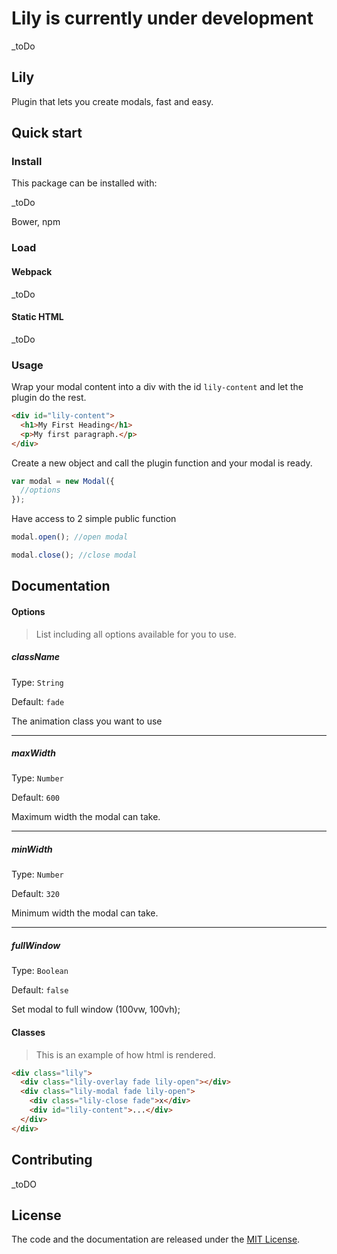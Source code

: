 # Lily is currently under development

_toDo

## Lily

Plugin that lets you create modals, fast and easy.

## Quick start

### Install

This package can be installed with:

_toDo

Bower, npm


### Load

#### Webpack

_toDo

#### Static HTML

_toDo

### Usage

Wrap your modal content into a div with the id `lily-content` and let the plugin do the rest.
```html
<div id="lily-content">
  <h1>My First Heading</h1>
  <p>My first paragraph.</p>
</div>
```

Create a new object and call the plugin function and your modal is ready.

```javascript
var modal = new Modal({
  //options
});

```

Have access to 2 simple public function

```javascript
modal.open(); //open modal

modal.close(); //close modal

```
## Documentation

#### Options

> List including all options available for you to use.

##### className
Type: `String`

Default: `fade`

The animation class you want to use

___

##### maxWidth
Type: `Number`

Default: `600`

Maximum width the modal can take.

___

##### minWidth
Type: `Number`

Default: `320`

Minimum width the modal can take.

___

##### fullWindow
Type: `Boolean`

Default: `false`

Set modal to full window (100vw, 100vh);

#### Classes
> This is an example of how html is rendered.

```html
<div class="lily">
  <div class="lily-overlay fade lily-open"></div>
  <div class="lily-modal fade lily-open">
    <div class="lily-close fade">x</div>
    <div id="lily-content">...</div>
  </div> 
</div>
```

## Contributing
_toDO

## License

The code and the documentation are released under the [MIT License](LICENSE).